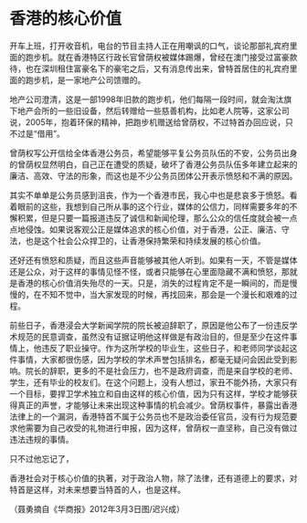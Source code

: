 # 香港的核心价值

开车上班，打开收音机，电台的节目主持人正在用嘲讽的口气，谈论那部礼宾府里面的跑步机。就在香港特区行政长官曾荫权被媒体踢爆，曾经在澳门接受过富豪款待，也在深圳租住富豪名下的豪宅之后，又有消息传出来，曾特首居住的礼宾府里面的跑步机，是一家地产公司馈赠的。 

地产公司澄清，这是一部1998年旧款的跑步机，他们每隔一段时间，就会淘汰旗下地产会所的一些旧设备，然后转赠给一些慈善机构，比如老人院等，这家公司说，2005年，抱着环保的精神，把跑步机赠送给曾荫权，不过特首办回应说，只不过是“借用”。 

曾荫权写公开信给全体香港公务员，希望能够平复公务员队伍的不安，公务员出身的曾荫权显然明白，自己正在遭受的质疑，破坏了香港公务员队伍多年建立起来的廉洁、高效、守法的形象，而这也是不少公务员团体公开表示愤怒和不满的原因。 

其实不单单是公务员感到沮丧，作为一个香港市民，我心中也是悲哀多于愤怒。看着眼前的这些，我想到自己所从事的这个行业，媒体的公信力，同样需要多年的不懈积累，但是只要一篇报道违反了诚信和新闻伦理，那么公众的信任度就会被一点点地侵蚀。如果说客观公正是媒体追求的核心价值，对于香港，公正、廉洁、守法，也是这个社会公众捍卫的，让香港保持繁荣和持续发展的核心价值。 

还好还有愤怒和质疑，而且这些声音能够被其他人听到。如果有一天，不管是媒体还是公众，对于这样的事情见怪不怪，或者只能够在心里面隐藏不满和愤怒，那就是香港的核心价值消失殆尽的一天。只是，消失的过程肯定不是一瞬间的，而是慢慢的，在不知不觉中，当大家发现的时候，再找回来，那会是一个漫长和艰难的过程。 

前些日子，香港浸会大学新闻学院的院长被迫辞职了，原因是他公布了一份违反学术规范的民意调查，虽然没有证据证明他这样做是有政治目的，但是至少在这件事情上，他违反了职业操守。作为这所学校的毕业生，这些日子，和老师同学谈起这件事情，大家都很伤感，因为学校的学术声誉包括排名，都毫无疑问会因此受到影响。院长的辞职，更多的不是社会压力，也不是政府调查，而是来自学校的老师、学生，还有毕业的校友们。在这个问题上，没有人想过，家丑不能外扬，大家只有一个目标，要捍卫学术独立和自由这样的核心价值，因为只有这样，学校才能够获得真正的声誉，才能够让未来出现这种事情的机会减少。曾荫权事件，暴露出香港法律上的一个漏洞，香港特首不属于公务员也不是政治委任官员，没有行为规范要求他需要为自己收受的礼物进行申报，因为这样，曾荫权一直坚称，自己没有做过违法违规的事情。 

只不过他忘记了， 

香港社会对于核心价值的执著，对于政治人物，除了法律，还有道德上的要求，对特首是这样，对未来想要当特首的人，也是这样。 

（聂勇摘自《华商报》2012年3月3日图/迟兴成）